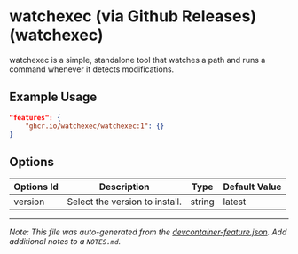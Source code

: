 
# watchexec (via Github Releases) (watchexec)

watchexec is a simple, standalone tool that watches a path and runs a command whenever it detects modifications.

## Example Usage

```json
"features": {
    "ghcr.io/watchexec/watchexec:1": {}
}
```

## Options

| Options Id | Description | Type | Default Value |
|-----|-----|-----|-----|
| version | Select the version to install. | string | latest |



---

_Note: This file was auto-generated from the [devcontainer-feature.json](devcontainer-feature.json).  Add additional notes to a `NOTES.md`._
